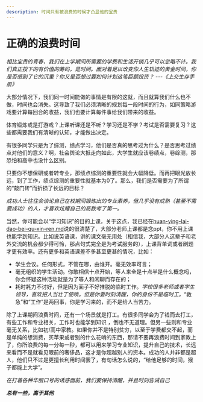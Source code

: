 ```yaml
---
description: 时间只有被浪费的时候才凸显他的宝贵
---
```


# 正确的浪费时间

_相比宝贵的青春，我们在上学期间所需要的学费和生活开销几乎可以忽略不计。我们真正投下的有价值的筹码，是时间。面对着足以改变你人生轨迹的黄金时间，你是否感到了它的沉重？你又是否想过要如何计划这笔巨额投资？                                                                                                                        ---《上交生存手册》_

大部分情况下，我们同一时间能做的事情是有限的这就，而且就算我们什么也不做，时间也会消失。这导致了我们必须清晰的规划每一段时间的行为，如同策略游戏要计算每回合的收益，我们也要计算每件事给我们带来的收益。

体育锻炼或是打游戏？上课听课还是不听？学习还是不学？考试是否需要复习？这些都需要我们有清晰的认知，才能做出决定。

有很多同学只是为了综测，绩点学习，他们是否真的思考过为什么？是否思考过绩点对他们的意义？啊，社会舆论大抵走向如此，大学生就应该卷绩点，卷综测，那恐怕和高中也没什么区别。

只要你不想保研或者转专业，那绩点综测的重要性就会大幅降低。而再把眼光放长远，到了工作，绩点综测的重要性就基本为0了。那么，我们是否需要为了所谓的“敲门砖”而折损了长远的目标？

_成功人士往往会谈论自己在校期间锻炼出的专业素养，但几乎没有成熟（甚至不需要成功）的人，才喜欢炫耀自己的高数考了第一。_

当然，你可能会以“学习知识”的目的上课，关于这点，我已经在[huan-ying-lai-dao-bei-qu-xin-ren.md](huan-ying-lai-dao-bei-qu-xin-ren.md "mention")说的很清楚了，大部分老师上课都是念ppt，你不用上课也能学到知识。比如说英语课，讲的课文毫无用处（相信我，大部分人这辈子和老外交流的机会都少得可怜，那点句式完全是为考试服务的），上课背单词或者刷题才更有效率。还有更多和英语课差不多甚至更甚的情况，比如：

* 学生会议。任何形式，不管在哪，由谁开。毫无效率可言；
* 毫无组织的学生活动。你敢相信十点开始，等人来全是十点半是什么概念吗，你会怀疑这种活动就是为了等人和闲聊而存在的；
* 耗时耗力不讨好，但是因为面子不好推脱的临时工作。_学校很多老师或者学生领导，喜欢把人当壮丁使唤。但是你要时刻清醒，你的身份不是临时工。_“救急”和“工作”是两回事，你是学习来的，而不是给人当苦力。

除了上课期间浪费时间，还有一个场景就是打工。有很多同学会为了钱而去打工，有些工作和专业相关，工作时也能学到知识 ，倒也不无道理。但另一些则和专业毫无关系，比如初/高中家教。如果你并不是特别贫穷，以至于学费都交不起，而是单纯的想消费，买苹果或者别的什么花哨的东西，那请不要再浪费时间到家教上了，你所浪费的每一分每一秒，都可以用来学习专业知识，提升自己的技术，长远来看而不是就看见眼前的奢侈品，这才是你超越别人的资本。成功的人并非都是超人，他们只不过是更擅长利用时间罢了，有句话怎么说的，“给他足够的时间，猴子都能上大学”。

_在打着各种华丽口号的诱惑面前，我们要保持清醒，并且时刻告诫自己_

_**总有一些，高于其他**_



